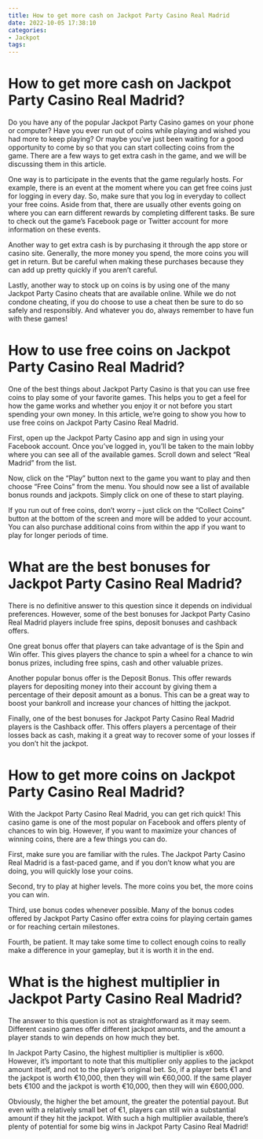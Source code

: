 ```yaml
---
title: How to get more cash on Jackpot Party Casino Real Madrid
date: 2022-10-05 17:38:10
categories:
- Jackpot
tags:
---
```



#  How to get more cash on Jackpot Party Casino Real Madrid?

Do you have any of the popular Jackpot Party Casino games on your phone or computer? Have you ever run out of coins while playing and wished you had more to keep playing? Or maybe you’ve just been waiting for a good opportunity to come by so that you can start collecting coins from the game. There are a few ways to get extra cash in the game, and we will be discussing them in this article.

One way is to participate in the events that the game regularly hosts. For example, there is an event at the moment where you can get free coins just for logging in every day. So, make sure that you log in everyday to collect your free coins. Aside from that, there are usually other events going on where you can earn different rewards by completing different tasks. Be sure to check out the game’s Facebook page or Twitter account for more information on these events.

Another way to get extra cash is by purchasing it through the app store or casino site. Generally, the more money you spend, the more coins you will get in return. But be careful when making these purchases because they can add up pretty quickly if you aren’t careful.

Lastly, another way to stock up on coins is by using one of the many Jackpot Party Casino cheats that are available online. While we do not condone cheating, if you do choose to use a cheat then be sure to do so safely and responsibly. And whatever you do, always remember to have fun with these games!

#  How to use free coins on Jackpot Party Casino Real Madrid?

One of the best things about Jackpot Party Casino is that you can use free coins to play some of your favorite games. This helps you to get a feel for how the game works and whether you enjoy it or not before you start spending your own money. In this article, we’re going to show you how to use free coins on Jackpot Party Casino Real Madrid.

First, open up the Jackpot Party Casino app and sign in using your Facebook account. Once you’ve logged in, you’ll be taken to the main lobby where you can see all of the available games. Scroll down and select “Real Madrid” from the list.

Now, click on the “Play” button next to the game you want to play and then choose “Free Coins” from the menu. You should now see a list of available bonus rounds and jackpots. Simply click on one of these to start playing.

If you run out of free coins, don’t worry – just click on the “Collect Coins” button at the bottom of the screen and more will be added to your account. You can also purchase additional coins from within the app if you want to play for longer periods of time.

#  What are the best bonuses for Jackpot Party Casino Real Madrid?

There is no definitive answer to this question since it depends on individual preferences. However, some of the best bonuses for Jackpot Party Casino Real Madrid players include free spins, deposit bonuses and cashback offers.

One great bonus offer that players can take advantage of is the Spin and Win offer. This gives players the chance to spin a wheel for a chance to win bonus prizes, including free spins, cash and other valuable prizes.

Another popular bonus offer is the Deposit Bonus. This offer rewards players for depositing money into their account by giving them a percentage of their deposit amount as a bonus. This can be a great way to boost your bankroll and increase your chances of hitting the jackpot.

Finally, one of the best bonuses for Jackpot Party Casino Real Madrid players is the Cashback offer. This offers players a percentage of their losses back as cash, making it a great way to recover some of your losses if you don’t hit the jackpot.

#  How to get more coins on Jackpot Party Casino Real Madrid?

With the Jackpot Party Casino Real Madrid, you can get rich quick! This casino game is one of the most popular on Facebook and offers plenty of chances to win big. However, if you want to maximize your chances of winning coins, there are a few things you can do.

First, make sure you are familiar with the rules. The Jackpot Party Casino Real Madrid is a fast-paced game, and if you don’t know what you are doing, you will quickly lose your coins.

Second, try to play at higher levels. The more coins you bet, the more coins you can win.

Third, use bonus codes whenever possible. Many of the bonus codes offered by Jackpot Party Casino offer extra coins for playing certain games or for reaching certain milestones.

Fourth, be patient. It may take some time to collect enough coins to really make a difference in your gameplay, but it is worth it in the end.

#  What is the highest multiplier in Jackpot Party Casino Real Madrid?

The answer to this question is not as straightforward as it may seem. Different casino games offer different jackpot amounts, and the amount a player stands to win depends on how much they bet.

In Jackpot Party Casino, the highest multiplier is multiplier is x600. However, it’s important to note that this multiplier only applies to the jackpot amount itself, and not to the player’s original bet. So, if a player bets €1 and the jackpot is worth €10,000, then they will win €60,000. If the same player bets €100 and the jackpot is worth €10,000, then they will win €600,000.

Obviously, the higher the bet amount, the greater the potential payout. But even with a relatively small bet of €1, players can still win a substantial amount if they hit the jackpot. With such a high multiplier available, there’s plenty of potential for some big wins in Jackpot Party Casino Real Madrid!